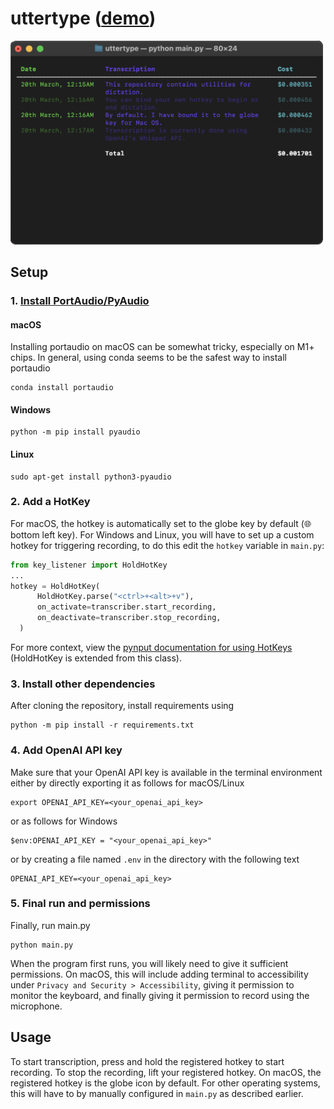# uttertype ([demo](https://www.youtube.com/watch?v=eSDYIFzU_fY))

<img src="./assets/sample_terminal.png" alt="alt text" style="width: 500px;"/>

## Setup

### 1. [Install PortAudio/PyAudio](https://people.csail.mit.edu/hubert/pyaudio/)
#### macOS
Installing portaudio on macOS can be somewhat tricky, especially on M1+ chips. In general, using conda seems to be the safest way to install portaudio
```
conda install portaudio
```
#### Windows
```
python -m pip install pyaudio
```
#### Linux
```
sudo apt-get install python3-pyaudio
```
### 2. Add a HotKey
For macOS, the hotkey is automatically set to the globe key by default (&#127760; bottom left key). For Windows and Linux, you will have to set up a custom hotkey for triggering recording, to do this edit the `hotkey` variable in `main.py`:
```python
from key_listener import HoldHotKey
...
hotkey = HoldHotKey(
      HoldHotKey.parse("<ctrl>+<alt>+v"),
      on_activate=transcriber.start_recording,
      on_deactivate=transcriber.stop_recording,
  )
```
For more context, view the [pynput documentation for using HotKeys](https://pynput.readthedocs.io/en/latest/keyboard.html#global-hotkeys) (HoldHotKey is extended from this class).

### 3. Install other dependencies
After cloning the repository, install requirements using
```shell
python -m pip install -r requirements.txt
```

### 4. Add OpenAI API key
Make sure that your OpenAI API key is available in the terminal environment either by directly exporting it as follows for macOS/Linux
```shell
export OPENAI_API_KEY=<your_openai_api_key>
```
or as follows for Windows
```shell
$env:OPENAI_API_KEY = "<your_openai_api_key>"
```
or by creating a file named `.env` in the directory with the following text
```env
OPENAI_API_KEY=<your_openai_api_key>
```

### 5. Final run and permissions
Finally, run main.py
```shell
python main.py
```
When the program first runs, you will likely need to give it sufficient permissions. On macOS, this will include adding terminal to accessibility under `Privacy and Security > Accessibility`, giving it permission to monitor the keyboard, and finally giving it permission to record using the microphone.

## Usage
To start transcription, press and hold the registered hotkey to start recording. To stop the recording, lift your registered hotkey. On macOS, the registered hotkey is the globe icon by default. For other operating systems, this will have to by manually configured in `main.py` as described earlier.
